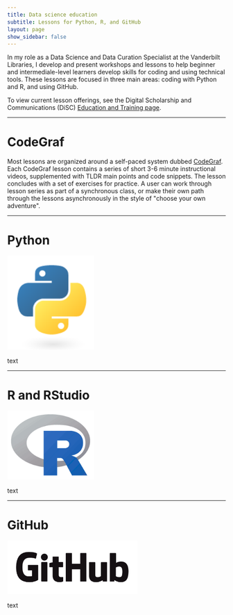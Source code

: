 ```yaml
---
title: Data science education
subtitle: Lessons for Python, R, and GitHub
layout: page
show_sidebar: false
---
```


In my role as a Data Science and Data Curation Specialist at the Vanderbilt Libraries, I develop and present workshops and lessons to help beginner and intermediale-level learners develop skills for coding and using technical tools. These lessons are focused in three main areas: coding with Python and R, and using GitHub.

To view current lesson offerings, see the Digital Scholarship and Communications (DiSC) [Education and Training page](https://www.library.vanderbilt.edu/disc/workshops).

------

# CodeGraf

Most lessons are organized around a self-paced system dubbed [CodeGraf](http://vanderbi.lt/codegraf). Each CodeGraf lesson contains a series of short 3-6 minute instructional videos, supplemented with TLDR main points and code snippets. The lesson concludes with a set of exercises for practice. A user can work through lesson series as part of a synchronous class, or make their own path through the lessons asynchronously in the style of "choose your own adventure".

------

# Python

<img src="/img/python-logo-cropped.png" alt="Python logo" width="200"><br/>

text

------

# R and RStudio

<img src="/img/r-logo-cropped.png" alt="R logo" width="200"><br/>

text

------

# GitHub

<img src="/img/GitHub_Logo_on_white.png" alt="GitHub logo" width="300"><br/>

text
